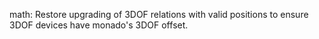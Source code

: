 math: Restore upgrading of 3DOF relations with valid positions to ensure 3DOF devices have monado's 3DOF offset.